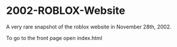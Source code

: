 # 2002-ROBLOX-Website
A very rare snapshot of the roblox website in November 28th, 2002.

To go to the front page open index.html
